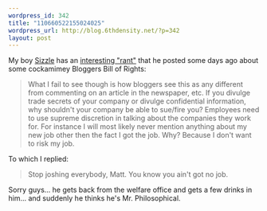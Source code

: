 ```yaml
--- 
wordpress_id: 342
title: "110660522155024025"
wordpress_url: http://blog.6thdensity.net/?p=342
layout: post
---
```

My boy <a href="http://blog.mattwalters.net/">Sizzle</a> has an <a href="http://blog.mattwalters.net/archives/29">interesting "rant"</a> that he posted some days ago about some cockamimey Bloggers Bill of Rights:<blockquote>What I fail to see though is how bloggers see this as any different from commenting on an article in the newspaper, etc. If you divulge trade secrets of your company or divulge confidential information, why shouldn't your company be able to sue/fire you? Employees need to use supreme discretion in talking about the companies they work for. For instance I will most likely never mention anything about my new job other then the fact I got the job. Why? Because I don't want to risk my job.</blockquote>To which I replied:<blockquote>Stop joshing everybody, Matt.  You know you ain't got no job.</blockquote>Sorry guys... he gets back from the welfare office and gets a few drinks in him... and suddenly he thinks he's Mr. Philosophical.
